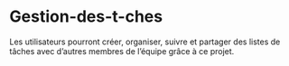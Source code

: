 # Gestion-des-t-ches
Les utilisateurs pourront créer, organiser, suivre et partager des listes de tâches avec d’autres membres de l’équipe grâce à ce projet.
